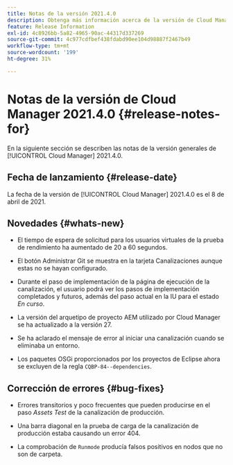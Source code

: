 ```yaml
---
title: Notas de la versión 2021.4.0
description: Obtenga más información acerca de la versión de Cloud Manager 2021.4.0
feature: Release Information
exl-id: 4c8926bb-5a82-4965-90ac-44317d337269
source-git-commit: 4c977cdfbef438fdabd90ee104d98887f2467b49
workflow-type: tm+mt
source-wordcount: '199'
ht-degree: 31%

---
```


# Notas de la versión de Cloud Manager 2021.4.0 {#release-notes-for}

En la siguiente sección se describen las notas de la versión generales de [!UICONTROL Cloud Manager] 2021.4.0.

## Fecha de lanzamiento {#release-date}

La fecha de la versión de [!UICONTROL Cloud Manager] 2021.4.0 es el 8 de abril de 2021.

## Novedades {#whats-new}

* El tiempo de espera de solicitud para los usuarios virtuales de la prueba de rendimiento ha aumentado de 20 a 60 segundos.

* El botón Administrar Git se muestra en la tarjeta Canalizaciones aunque estas no se hayan configurado.

* Durante el paso de implementación de la página de ejecución de la canalización, el usuario podrá ver los pasos de implementación completados y futuros, además del paso actual en la IU para el estado *En curso*.

* La versión del arquetipo de proyecto AEM utilizado por Cloud Manager se ha actualizado a la versión 27.

* Se ha aclarado el mensaje de error al iniciar una canalización cuando se eliminaba un entorno.

* Los paquetes OSGi proporcionados por los proyectos de Eclipse ahora se excluyen de la regla `CQBP-84--dependencies`.

## Corrección de errores {#bug-fixes}

* Errores transitorios y poco frecuentes que pueden producirse en el paso *Assets Test* de la canalización de producción.

* Una barra diagonal en la prueba de carga de la canalización de producción estaba causando un error 404.

* La comprobación de `Runmode` producía falsos positivos en nodos que no son de carpeta.
